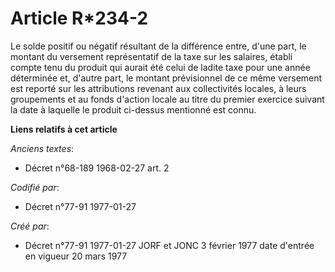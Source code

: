 # Article R*234-2

Le solde positif ou négatif résultant de la différence entre, d'une part, le montant du versement représentatif de la taxe
sur les salaires, établi compte tenu du produit qui aurait été celui de ladite taxe pour une année déterminée et, d'autre
part, le montant prévisionnel de ce même versement est reporté sur les attributions revenant aux collectivités locales, à
leurs groupements et au fonds d'action locale au titre du premier exercice suivant la date à laquelle le produit ci-dessus
mentionné est connu.

**Liens relatifs à cet article**

_Anciens textes_:

  - Décret n°68-189 1968-02-27 art. 2

_Codifié par_:

  - Décret n°77-91 1977-01-27

_Créé par_:

  - Décret n°77-91 1977-01-27 JORF et JONC 3 février 1977 date d'entrée en vigueur 20 mars 1977
